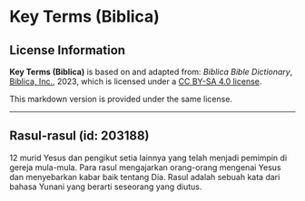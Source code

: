 # Key Terms (Biblica)

## License Information

**Key Terms (Biblica)** is based on and adapted from: _Biblica Bible Dictionary_, [Biblica, Inc.](https://www.biblica.com/), 2023, which is licensed under a [CC BY-SA 4.0 license](https://creativecommons.org/licenses/by-sa/4.0/legalcode.en).

This markdown version is provided under the same license.



--------------------------------

## Rasul-rasul (id: 203188)

12 murid Yesus dan pengikut setia lainnya yang telah menjadi pemimpin di gereja mula\-mula. Para rasul mengajarkan orang\-orang mengenai Yesus dan menyebarkan kabar baik tentang Dia. Rasul adalah sebuah kata dari bahasa Yunani yang berarti seseorang yang diutus.



